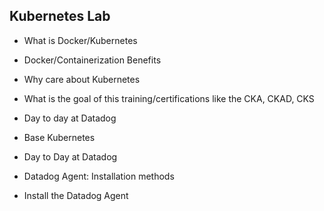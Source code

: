 Kubernetes Lab
--

* What is Docker/Kubernetes  

* Docker/Containerization Benefits  

* Why care about Kubernetes  

* What is the goal of this training/certifications like the CKA, CKAD, CKS  

* Day to day at Datadog  


* Base Kubernetes  

* Day to Day at Datadog  

* Datadog Agent: Installation methods  

* Install the Datadog Agent  
